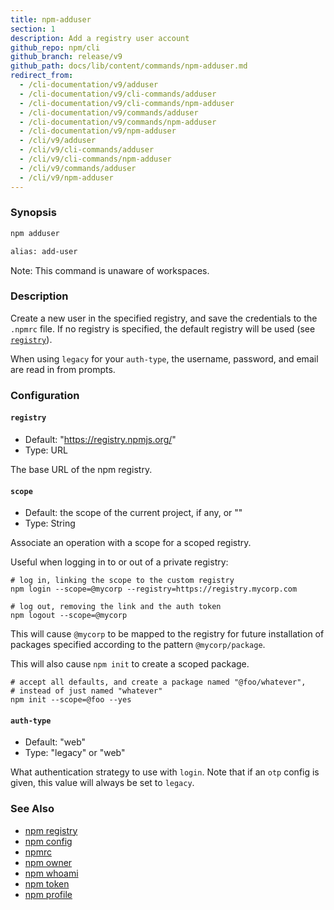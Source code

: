 ```yaml
---
title: npm-adduser
section: 1
description: Add a registry user account
github_repo: npm/cli
github_branch: release/v9
github_path: docs/lib/content/commands/npm-adduser.md
redirect_from:
  - /cli-documentation/v9/adduser
  - /cli-documentation/v9/cli-commands/adduser
  - /cli-documentation/v9/cli-commands/npm-adduser
  - /cli-documentation/v9/commands/adduser
  - /cli-documentation/v9/commands/npm-adduser
  - /cli-documentation/v9/npm-adduser
  - /cli/v9/adduser
  - /cli/v9/cli-commands/adduser
  - /cli/v9/cli-commands/npm-adduser
  - /cli/v9/commands/adduser
  - /cli/v9/npm-adduser
---
```


### Synopsis

```bash
npm adduser

alias: add-user
```

Note: This command is unaware of workspaces.

### Description

Create a new user in the specified registry, and save the credentials to
the `.npmrc` file. If no registry is specified, the default registry
will be used (see [`registry`](/cli/v9/using-npm/registry)).

When using `legacy` for your `auth-type`, the username, password, and
email are read in from prompts.

### Configuration

#### `registry`

* Default: "https://registry.npmjs.org/"
* Type: URL

The base URL of the npm registry.



#### `scope`

* Default: the scope of the current project, if any, or ""
* Type: String

Associate an operation with a scope for a scoped registry.

Useful when logging in to or out of a private registry:

```
# log in, linking the scope to the custom registry
npm login --scope=@mycorp --registry=https://registry.mycorp.com

# log out, removing the link and the auth token
npm logout --scope=@mycorp
```

This will cause `@mycorp` to be mapped to the registry for future
installation of packages specified according to the pattern
`@mycorp/package`.

This will also cause `npm init` to create a scoped package.

```
# accept all defaults, and create a package named "@foo/whatever",
# instead of just named "whatever"
npm init --scope=@foo --yes
```



#### `auth-type`

* Default: "web"
* Type: "legacy" or "web"

What authentication strategy to use with `login`. Note that if an `otp`
config is given, this value will always be set to `legacy`.



### See Also

* [npm registry](/cli/v9/using-npm/registry)
* [npm config](/cli/v9/commands/npm-config)
* [npmrc](/cli/v9/configuring-npm/npmrc)
* [npm owner](/cli/v9/commands/npm-owner)
* [npm whoami](/cli/v9/commands/npm-whoami)
* [npm token](/cli/v9/commands/npm-token)
* [npm profile](/cli/v9/commands/npm-profile)
